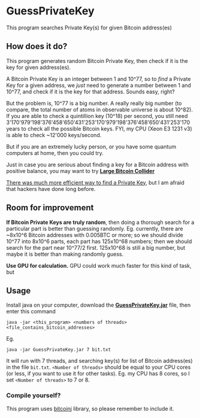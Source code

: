 # GuessPrivateKey
This program searches Private Key(s) for given Bitcoin address(es)

## How does it do?

This program generates random Bitcoin Private Key, then check if it is the key for given address(es).

A Bitcoin Private Key is an integer between 1 and 10^77, so to *find* a Private Key for a given address, we *just* need to generate a number between 1 and 10^77, and check if it is the key for that address. Sounds easy, right?

But the problem is, 10^77 is a big number. A really really big number (to compare, the total number of atoms in observable universe is about 10^82). If you are able to check a quintillion key (10^18) per second, you still need 3'170'979'198'376'458'650'431'253'170'979'198'376'458'650'431'253'170 years to check all the possible Bitcoin keys. FYI, my CPU (Xeon E3 1231 v3) is able to check ~12'000 keys/second.

But if you are an extremely lucky person, or you have some quantum computers at home, then you could try.

Just in case you are serious about finding a key for a Bitcoin address with positive balance, you may want to try **[Large Bitcoin Collider](https://lbc.cryptoguru.org/about)**

[There was much more efficient way to find a Private Key](https://www.deepdotweb.com/2017/06/09/bitcoin-brain-wallets-hackers-heaven/), but I am afraid that hackers have done long before.

## Room for improvement

**If Bitcoin Private Keys are truly random**, then doing a thorough search for a particular part is better than guessing randomly. Eg. currently, there are ~8x10^6 Bitcoin addresses with 0.005BTC or more; so we should divide 10^77 into 8x10^6 parts, each part has 125x10^68 numbers; then we should search for the part near 10^77/2 first. 125x10^68 is still a big number, but maybe it is better than making randomly guess.

**Use GPU for calculation.** GPU could work much faster for this kind of task, but

## Usage

Install java on your computer, download the **[GuessPrivateKey.jar](https://github.com/scorta/GuessPrivateKey/releases/tag/0.1)** file, then enter this command

    java -jar <this_program> <numbers of threads> <file_contains_bitcoin_addresses>    
Eg.

    java -jar GuessPrivateKey.jar 7 bit.txt
It will run with 7 threads, and searching key(s) for list of Bitcoin address(es) in the file `bit.txt`. `<Number of threads>` should be equal to your CPU cores (or less, if you want to use it for other tasks). Eg. my CPU has 8 cores, so I set `<Number of threads>` to 7 or 8.

### Compile yourself?

This program uses [bitcoinj](https://bitcoinj.github.io/) library, so please remember to include it.
